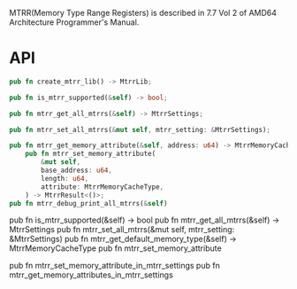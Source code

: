 
MTRR(Memory Type Range Registers) is described in 7.7 Vol 2 of AMD64 Architecture
Programmer's Manual.

# API
```rust
pub fn create_mtrr_lib() -> MtrrLib;

pub fn is_mtrr_supported(&self) -> bool;

pub fn mtrr_get_all_mtrrs(&self) -> MtrrSettings;

pub fn mtrr_set_all_mtrrs(&mut self, mtrr_setting: &MtrrSettings);

pub fn mtrr_get_memory_attribute(&self, address: u64) -> MtrrMemoryCacheType 
    pub fn mtrr_set_memory_attribute(
        &mut self,
        base_address: u64,
        length: u64,
        attribute: MtrrMemoryCacheType,
    ) -> MtrrResult<()>;
pub fn mtrr_debug_print_all_mtrrs(&self) 
```

pub fn is_mtrr_supported(&self) -> bool 
pub fn mtrr_get_all_mtrrs(&self) -> MtrrSettings 
pub fn mtrr_set_all_mtrrs(&mut self, mtrr_setting: &MtrrSettings) 
pub fn mtrr_get_default_memory_type(&self) -> MtrrMemoryCacheType 
pub fn mtrr_set_memory_attribute




pub fn mtrr_set_memory_attribute_in_mtrr_settings
pub fn mtrr_get_memory_attributes_in_mtrr_settings